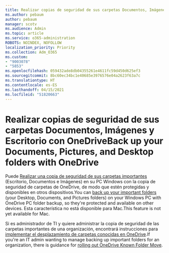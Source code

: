 ```yaml
---
title: Realizar copias de seguridad de sus carpetas Documentos, Imágenes y Escritorio con OneDrive
ms.author: pebaum
author: pebaum
manager: scotv
ms.audience: Admin
ms.topic: article
ms.service: o365-administration
ROBOTS: NOINDEX, NOFOLLOW
localization_priority: Priority
ms.collection: Adm_O365
ms.custom:
- "9003078"
- "5853"
ms.openlocfilehash: 059432ade8db04355261e4611fc59d450d625ef3
ms.sourcegitcommit: 8bc60ec34bc1e40685e3976576e04a2623f63a7c
ms.translationtype: HT
ms.contentlocale: es-ES
ms.lasthandoff: 04/15/2021
ms.locfileid: "51820663"
---
```

# <a name="back-up-your-documents-pictures-and-desktop-folders-with-onedrive"></a><span data-ttu-id="d3459-102">Realizar copias de seguridad de sus carpetas Documentos, Imágenes y Escritorio con OneDrive</span><span class="sxs-lookup"><span data-stu-id="d3459-102">Back up your Documents, Pictures, and Desktop folders with OneDrive</span></span>

<span data-ttu-id="d3459-103">Puede [Realizar una copia de seguridad de sus carpetas importantes](https://support.office.com/article/d61a7930-a6fb-4b95-b28a-6552e77c3057) (Escritorio, Documentos e Imágenes) en su PC Windows con la copia de seguridad de carpetas de OneDrive, de modo que estén protegidas y disponibles en otros dispositivos.</span><span class="sxs-lookup"><span data-stu-id="d3459-103">You can [back up your important folders](https://support.office.com/article/d61a7930-a6fb-4b95-b28a-6552e77c3057)  (your Desktop, Documents, and Pictures folders) on your Windows PC with OneDrive PC folder backup, so they're protected and available on other devices.</span></span> <span data-ttu-id="d3459-104">Esta característica no está disponible para Mac.</span><span class="sxs-lookup"><span data-stu-id="d3459-104">This feature is not yet available for Mac.</span></span>  

<span data-ttu-id="d3459-105">Si es administrador de TI y quiere administrar la copia de seguridad de las carpetas importantes de una organización, encontrará instrucciones para [implementar el desplazamiento de carpetas conocidas en OneDrive](https://docs.microsoft.com/onedrive/redirect-known-folders).</span><span class="sxs-lookup"><span data-stu-id="d3459-105">If you're an IT admin wanting to manage backing up important folders for an organization, there is guidance for [rolling out OneDrive Known Folder Move](https://docs.microsoft.com/onedrive/redirect-known-folders).</span></span>
